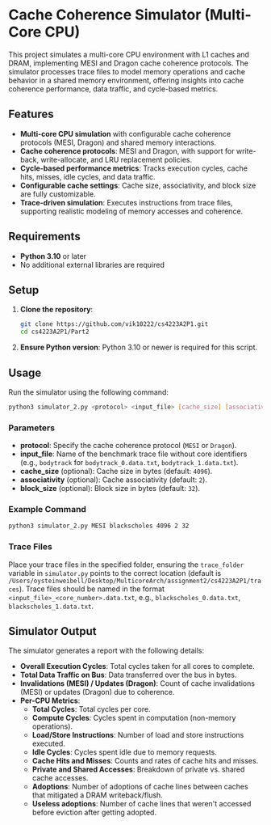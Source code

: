 # Cache Coherence Simulator (Multi-Core CPU)

This project simulates a multi-core CPU environment with L1 caches and DRAM, implementing MESI and Dragon cache coherence protocols. The simulator processes trace files to model memory operations and cache behavior in a shared memory environment, offering insights into cache coherence performance, data traffic, and cycle-based metrics.

## Features

- **Multi-core CPU simulation** with configurable cache coherence protocols (MESI, Dragon) and shared memory interactions.
- **Cache coherence protocols**: MESI and Dragon, with support for write-back, write-allocate, and LRU replacement policies.
- **Cycle-based performance metrics**: Tracks execution cycles, cache hits, misses, idle cycles, and data traffic.
- **Configurable cache settings**: Cache size, associativity, and block size are fully customizable.
- **Trace-driven simulation**: Executes instructions from trace files, supporting realistic modeling of memory accesses and coherence.

## Requirements

- **Python 3.10** or later
- No additional external libraries are required

## Setup

1. **Clone the repository**:
   ```bash
   git clone https://github.com/vik10222/cs4223A2P1.git
   cd cs4223A2P1/Part2
   ```
2. **Ensure Python version**: Python 3.10 or newer is required for this script.

## Usage

Run the simulator using the following command:

```bash
python3 simulator_2.py <protocol> <input_file> [cache_size] [associativity] [block_size]
```

### Parameters

- **protocol**: Specify the cache coherence protocol (`MESI` or `Dragon`).
- **input_file**: Name of the benchmark trace file without core identifiers (e.g., `bodytrack` for `bodytrack_0.data.txt`, `bodytrack_1.data.txt`).
- **cache_size** (optional): Cache size in bytes (default: `4096`).
- **associativity** (optional): Cache associativity (default: `2`).
- **block_size** (optional): Block size in bytes (default: `32`).

### Example Command

```bash
python3 simulator_2.py MESI blackscholes 4096 2 32
```

### Trace Files

Place your trace files in the specified folder, ensuring the `trace_folder` variable in `simulator.py` points to the correct location (default is `/Users/oysteinweibell/Desktop/MulticoreArch/assignment2/cs4223A2P1/traces`). Trace files should be named in the format `<input_file>_<core_number>.data.txt`, e.g., `blackscholes_0.data.txt`, `blackscholes_1.data.txt`.

## Simulator Output

The simulator generates a report with the following details:

- **Overall Execution Cycles**: Total cycles taken for all cores to complete.
- **Total Data Traffic on Bus**: Data transferred over the bus in bytes.
- **Invalidations (MESI) / Updates (Dragon)**: Count of cache invalidations (MESI) or updates (Dragon) due to coherence.
- **Per-CPU Metrics**:
  - **Total Cycles**: Total cycles per core.
  - **Compute Cycles**: Cycles spent in computation (non-memory operations).
  - **Load/Store Instructions**: Number of load and store instructions executed.
  - **Idle Cycles**: Cycles spent idle due to memory requests.
  - **Cache Hits and Misses**: Counts and rates of cache hits and misses.
  - **Private and Shared Accesses**: Breakdown of private vs. shared cache accesses.
  - **Adoptions**: Number of adoptions of cache lines between caches that mitigated a DRAM writeback/flush.
  - **Useless adoptions**: Number of cache lines that weren't accessed before eviction after getting adopted.